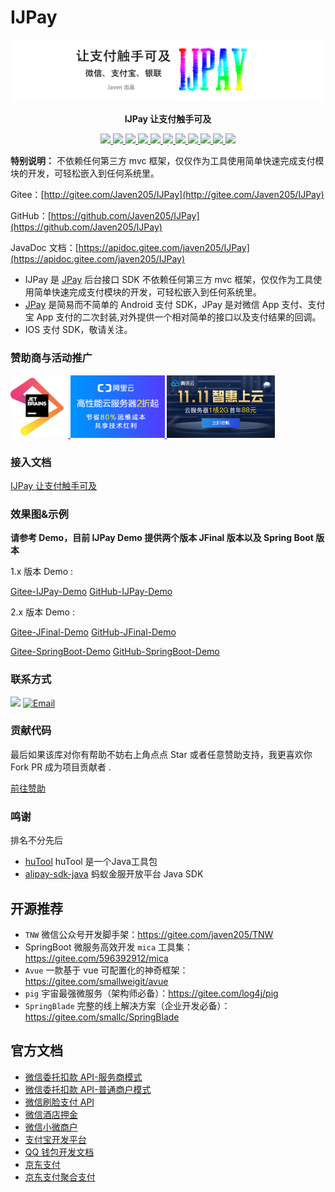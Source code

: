 # IJPay

<p align="center">
	<a target="_blank" href="https://javen205.github.io"><img src="assets/img/IJPay-t.png"></a>
</p>

<p align="center">
	<strong>IJPay 让支付触手可及</strong>
</p>

<p align="center">
     <a target="_blank" href="https://gitee.com/javen205/IJPay">
     	<img src="https://gitee.com/javen205/IJPay/badge/star.svg?theme=white" ></img>
     </a>
     <a target="_blank" href="https://github.com/Javen205/IJPay">
        <img src="https://img.shields.io/github/stars/Javen205/IJPay.svg?style=social&label=Stars" ></img>
     </a>
     <a target="_blank" href="https://www.apache.org/licenses/LICENSE-2.0">
        <img src="https://img.shields.io/badge/License-Apache--2.0-brightgreen.svg" ></img>
     </a>
     <a target="_blank" href="https://www.oracle.com/technetwork/java/javase/downloads/index.html">
        <img src="https://img.shields.io/badge/JDK-1.7+-green.svg" ></img>
     </a>
     <a target="_blank" href="https://travis-ci.org/Javen205/IJPay">
        <img src="https://travis-ci.org/Javen205/IJPay.svg?branch=master" ></img>
     </a>
     <a target="_blank" href="https://www.codacy.com/app/Javen205/IJPay?utm_source=github.com&amp;utm_medium=referral&amp;utm_content=Javen205/IJPay&amp;utm_campaign=Badge_Grade">
        <img src="https://api.codacy.com/project/badge/Grade/b76239f6b2c84564b30a815aea71e8a7" ></img>
     </a>
     <a target="_blank" href="https://github.com/Javen205/IJPay/release">
        <img src="https://img.shields.io/github/release/Javen205/IJPay.svg" ></img>
     </a>
     <a target="_blank" href="https://maven-badges.herokuapp.com/maven-central/com.github.javen205/IJPay">
        <img src="https://maven-badges.herokuapp.com/maven-central/com.github.javen205/IJPay/badge.svg" ></img>
     </a> 
     <a target="_blank" href="https://javen205.github.io">
        <img src="https://img.shields.io/badge/IJPay%20Author-Javen-ff69b4.svg" ></img>
     </a>
     <a target="_blank" href="https://github.com/Javen205/donate">
        <img src="https://img.shields.io/badge/Donate-WeChat-%23ff3f59.svg" ></img>
     </a> 
     <a target="_blank" href="https://gitter.im/Javen205/IJPay?utm_source=badge&utm_medium=badge&utm_campaign=pr-badge">
        <img src="https://badges.gitter.im/Javen205/IJPay.svg" ></img>
     </a>

</p>


**特别说明：** 不依赖任何第三方 mvc 框架，仅仅作为工具使用简单快速完成支付模块的开发，可轻松嵌入到任何系统里。

Gitee：[http://gitee.com/Javen205/IJPay](http://gitee.com/Javen205/IJPay)

GitHub：[https://github.com/Javen205/IJPay](https://github.com/Javen205/IJPay)

JavaDoc 文档：[https://apidoc.gitee.com/javen205/IJPay](https://apidoc.gitee.com/javen205/IJPay)



- IJPay 是 [JPay](https://github.com/Javen205/JPay) 后台接口 SDK 不依赖任何第三方 mvc 框架，仅仅作为工具使用简单快速完成支付模块的开发，可轻松嵌入到任何系统里。
- [JPay](https://github.com/Javen205/JPay) 是简易而不简单的 Android 支付 SDK，JPay 是对微信 App 支付、支付宝 App 支付的二次封装,对外提供一个相对简单的接口以及支付结果的回调。
- IOS 支付 SDK，敬请关注。

### 赞助商与活动推广

 <p align="left">
 	<a target="_blank" href="https://www.jetbrains.com/?from=IJPay">
 	    <img src="assets/img/jetbrains.png" height="100" alt="jetbrains">
 	</a>
 	<a left="100" target="_blank" href="https://promotion.aliyun.com/ntms/act/qwbk.html?userCode=b1hkzv2x">
        <img src="assets/img/aliYun.jpg" height="100" alt="">
    </a>
    <a left="100" target="_blank" href="https://cloud.tencent.com/act/cps/redirect?redirect=1048&cps_key=a21676d22e4b11a883893d54e158c1d3&from=console">
        <img src="assets/img/tencent_11.jpg" height="100" alt="">
    </a>
 </p>

### 接入文档


[IJPay 让支付触手可及](https://javen205.gitee.io/ijpay/)


### 效果图&示例

**请参考 Demo，目前 IJPay Demo 提供两个版本 JFinal 版本以及 Spring Boot 版本**

1.x 版本 Demo : 

[Gitee-IJPay-Demo](https://gitee.com/javen205/IJPay-Demo)  [GitHub-IJPay-Demo](https://github.com/javen205/IJPay-Demo)

2.x 版本 Demo :

[Gitee-JFinal-Demo](https://gitee.com/javen205/IJPay/tree/master/IJPay-Demo-JFinal)  [GitHub-JFinal-Demo](https://github.com/javen205/IJPay/tree/master/IJPay-Demo-JFinal)  

[Gitee-SpringBoot-Demo](https://gitee.com/javen205/IJPay/tree/master/IJPay-Demo-SpringBoot)  [GitHub-SpringBoot-Demo](https://github.com/javen205/IJPay/tree/master/IJPay-Demo-SpringBoot)

### 联系方式

[![](https://img.shields.io/badge/IJPay%20%E4%BA%A4%E6%B5%81%E7%BE%A4-723992875-fba7f9.svg)](http://shang.qq.com/wpa/qunwpa?idkey=44c2b0331f1bdca6c9d404e863edd83973fa97224b79778db79505fc592f00bc)
[![Email](https://img.shields.io/badge/Email-javendev%40126.com-yellowgreen.svg)](http://javen.blog.csdn.net)


### 贡献代码

最后如果该库对你有帮助不妨右上角点点 Star 或者任意赞助支持，我更喜欢你 Fork PR 成为项目贡献者 .

[前往赞助](https://github.com/Javen205/donate)


### 鸣谢

排名不分先后

- [huTool](https://hutool.cn) huTool 是一个Java工具包
- [alipay-sdk-java](https://github.com/alipay/alipay-sdk-java-all)  蚂蚁金服开放平台 Java SDK 


## 开源推荐

- `TNW` 微信公众号开发脚手架：https://gitee.com/javen205/TNW
- SpringBoot 微服务高效开发 `mica` 工具集：https://gitee.com/596392912/mica
- `Avue` 一款基于 vue 可配置化的神奇框架：https://gitee.com/smallweigit/avue
- `pig` 宇宙最强微服务（架构师必备）：https://gitee.com/log4j/pig
- `SpringBlade` 完整的线上解决方案（企业开发必备）：https://gitee.com/smallc/SpringBlade


## 官方文档 

- [微信委托扣款 API-服务商模式](https://pay.weixin.qq.com/wiki/doc/api/pap_sl.php?chapter=17_1)
- [微信委托扣款 API-普通商户模式](https://pay.weixin.qq.com/wiki/doc/api/pap.php?chapter=17_1)
- [微信刷脸支付 API](https://pay.weixin.qq.com/wiki/doc/wxfacepay/develop/backend.html)
- [微信酒店押金](https://pay.weixin.qq.com/wiki/doc/api/deposit_sl.php?chapter=26_1)
- [微信小微商户](https://pay.weixin.qq.com/index.php/core/affiliate/micro_intro)
- [支付宝开发平台](https://docs.open.alipay.com)
- [QQ 钱包开发文档](https://qpay.qq.com/buss/doc.shtml)
- [京东支付](https://qpay.qq.com/buss/doc.shtml)
- [京东支付聚合支付](https://mpayx.jd.com/statics/doc/docList.html)